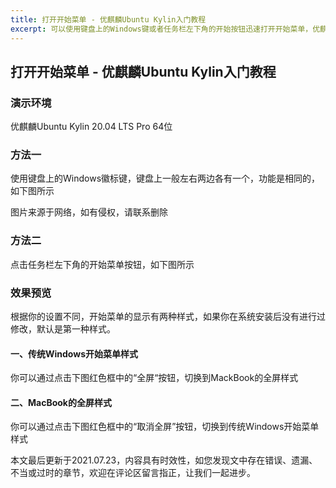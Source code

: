 ```yaml
---
title: 打开开始菜单 - 优麒麟Ubuntu Kylin入门教程
excerpt: 可以使用键盘上的Windows键或者任务栏左下角的开始按钮迅速打开开始菜单，优麒麟提供了两种开始菜单样式：传统Windows开始菜单样式和全屏样式。
---
```


## 打开开始菜单 - 优麒麟Ubuntu Kylin入门教程

### 演示环境

优麒麟Ubuntu Kylin 20.04 LTS Pro 64位

### 方法一

使用键盘上的Windows徽标键，键盘上一般左右两边各有一个，功能是相同的，如下图所示

图片来源于网络，如有侵权，请联系删除

### 方法二

点击任务栏左下角的开始菜单按钮，如下图所示

### 效果预览

根据你的设置不同，开始菜单的显示有两种样式，如果你在系统安装后没有进行过修改，默认是第一种样式。

#### 一、传统Windows开始菜单样式

你可以通过点击下图红色框中的“全屏“按钮，切换到MackBook的全屏样式

#### 二、MacBook的全屏样式

你可以通过点击下图红色框中的“取消全屏”按钮，切换到传统Windows开始菜单样式

本文最后更新于2021.07.23，内容具有时效性，如您发现文中存在错误、遗漏、不当或过时的章节，欢迎在评论区留言指正，让我们一起进步。